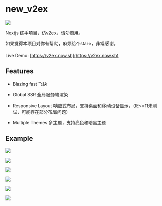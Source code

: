 # new_v2ex

![](https://github.com/sedgwickz/new_v2ex/workflows/CI/badge.svg)

Nextjs 练手项目，仿[v2ex](https://v2ex.com)，请勿商用。

如果觉得本项目对你有帮助，麻烦给个star⭐️，非常感谢。

Live Demo: [https://v2ex.now.sh](https://v2ex.now.sh)

## Features

- Blazing fast 飞快

- Global SSR 全局服务端渲染

- Responsive Layout 响应式布局，支持桌面和移动设备显示，（IE<=11未测试，可能存在部分布局问题）

- Multiple Themes 多主题，支持亮色和暗黑主题

## Example

![](/images/Screenshot1.png)

![](/images/Screenshot2.png)

![](/images/Screenshot3.png)

![](/images/Screenshot6.png)

![](/images/Screenshot4.png)

![](/images/Screenshot5.png)

